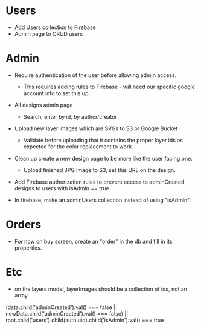 # Users
- Add Users collection to Firebase
- Admin page to CRUD users

# Admin

- Require authentication of the user before allowing admin access.
  - This requires adding rules to Firebase - will need our specific google account info
    to set this up.

- All designs admin page
  - Search, enter by id, by author/creator

- Upload new layer images which are SVGs to S3 or Google Bucket
  - Validate before uploading that it contains the proper layer ids as expected
    for the color replacement to work.

- Clean up create a new design page to be more like the user facing one.
  - Upload finished JPG image to S3, set this URL on the design.

- Add Firebase authorization rules to prevent access to adminCreated designs to users with isAdmin == true.

- In firebase, make an adminUsers collection instead of using "isAdmin".

# Orders
- For now on buy screen, create an "order" in the db and fill in its properties.

# Etc
- on the layers model, layerImages should be a collection of ids, not an array.

(data.child('adminCreated').val() === false || newData.child('adminCreated').val() === false)
                     || root.child('users').child(auth.uid).child('isAdmin').val() === true
